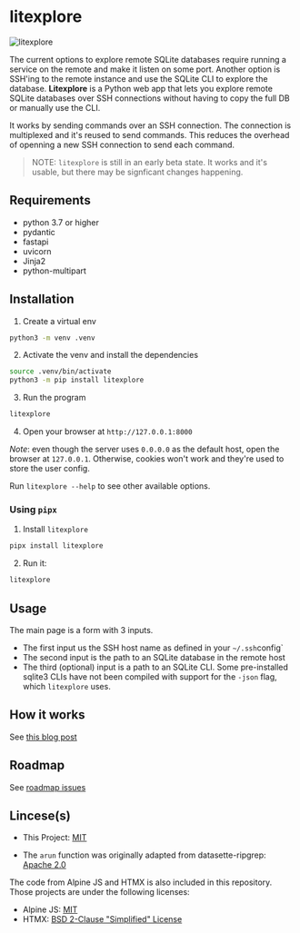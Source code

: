 # litexplore

![litexplore](https://user-images.githubusercontent.com/37962604/175427068-5df7d19d-41b2-4101-a7d6-83fd0d5ca21d.svg)

The current options to explore remote SQLite databases require running a service
on the remote and make it listen on some port. Another option is SSH'ing to the
remote instance and use the SQLite CLI to explore the database. **Litexplore** is a
Python web app that lets you explore remote SQLite databases over SSH
connections without having to copy the full DB or manually use the CLI.

It works by sending commands over an SSH connection. The connection is
multiplexed and it's reused to send commands. This reduces the overhead of
openning a new SSH connection to send each command.

> NOTE: `litexplore` is still in an early beta state. It works and it's usable,
> but there may be signficant changes happening.

## Requirements

- python 3.7 or higher
- pydantic
- fastapi
- uvicorn
- Jinja2
- python-multipart

## Installation

1. Create a virtual env

```sh
python3 -m venv .venv
```

2. Activate the venv and install the dependencies

```sh
source .venv/bin/activate
python3 -m pip install litexplore
```

3. Run the program

```sh
litexplore
```

4. Open your browser at `http://127.0.0.1:8000`

_Note_: even though the server uses `0.0.0.0` as the default host, open the browser at `127.0.0.1`. Otherwise, cookies won't work and they're used to store the user config.

Run `litexplore --help` to see other available options.

### Using `pipx`

1. Install `litexplore`

```sh
pipx install litexplore
```

2. Run it:

```sh
litexplore
```

## Usage

The main page is a form with 3 inputs.

- The first input us the SSH host name as defined in your `~/.ssh`config`
- The second input is the path to an SQLite database in the remote host
- The third (optional) input is a path to an SQLite CLI. Some pre-installed sqlite3 CLIs have not been compiled
  with support for the `-json` flag, which `litexplore` uses.

## How it works

See [this blog post](https://ricardoanderegg.com/posts/sqlite-remote-explorer-gui/)

## Roadmap

See [roadmap issues](https://github.com/litements/litexplore/labels/roadmap)

## Lincese(s)

- This Project: [MIT](https://github.com/litements/litexplore/blob/1a70c0bf6cc52ac7e9fdcaa1a22c113d9df823cc/LICENSE)

- The `arun` function was originally adapted from datasette-ripgrep: [Apache 2.0](https://github.com/simonw/datasette-ripgrep/blob/03446464420130368582022eeb5944993f64ec8f/LICENSE)

The code from Alpine JS and HTMX is also included in this repository. Those
projects are under the following licenses:

- Alpine JS: [MIT](https://github.com/alpinejs/alpine/blob/763e287842da1d9e0a32c52015cfd5c8f33dbac7/LICENSE.md)
- HTMX: [BSD 2-Clause "Simplified" License](https://github.com/bigskysoftware/htmx/blob/299a9baa1df31bcee78f52677c4444095b5b3db2/LICENSE)
